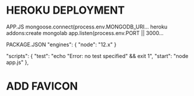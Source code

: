 HEROKU DEPLOYMENT
=================

APP.JS
mongoose.connect(process.env.MONGODB_URI...
heroku addons:create mongolab
app.listen(process.env.PORT || 3000...

PACKAGE.JSON
  "engines": {
    "node": "12.x"
  }

  "scripts": {
    "test": "echo \"Error: no test specified\" && exit 1",
    "start": "node app.js"
  },


ADD FAVICON
=================
